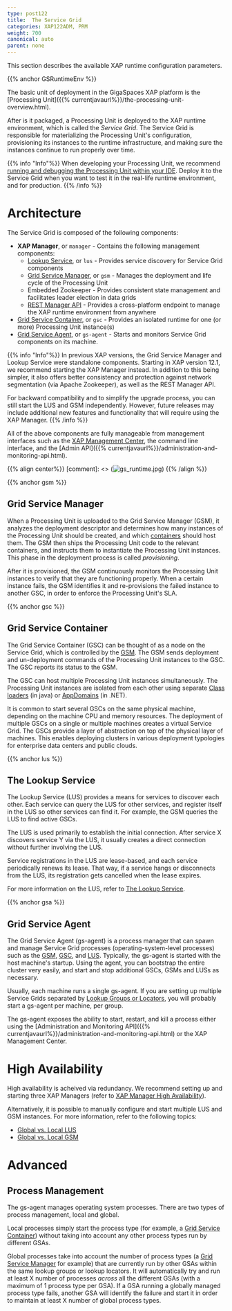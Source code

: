 ```yaml
---
type: post122
title:  The Service Grid
categories: XAP122ADM, PRM
weight: 700
canonical: auto
parent: none
---
```


This section describes the available XAP runtime configuration parameters.

{{% anchor GSRuntimeEnv %}}

The basic unit of deployment in the GigaSpaces XAP platform is the [Processing Unit]({{% currentjavaurl%}}/the-processing-unit-overview.html).

After is it packaged, a Processing Unit is deployed to the XAP runtime environment, which is called the *Service Grid*. The Service Grid is responsible for materializing the Processing Unit's configuration, provisioning its instances to the runtime infrastructure, and making sure the instances continue to run properly over time.

{{%  info "Info"%}}
When developing your Processing Unit, we recommend [running and debugging the Processing Unit within your IDE](../started/xap-debug.html). Deploy it to the Service Grid when you want to test it in the real-life runtime environment, and for production.
{{%  /info %}}

# Architecture

The Service 
Grid is composed of the following components:

* **XAP Manager**, or `manager` - Contains the following management components:
  * [Lookup Service](#lus), or `lus` - Provides service discovery for Service 
  Grid components
  * [Grid Service Manager](#gsm), or `gsm` - Manages the deployment and life cycle of the Processing Unit
  * Embedded Zookeeper - Provides consistent state management and facilitates leader election in data grids
  * [REST Manager API](xap-manager-rest.html) - Provides a cross-platform endpoint to manage the XAP runtime environment from anywhere
* [Grid Service Container](#gsc), or `gsc` - Provides an isolated runtime for one (or more) Processing Unit instance(s)
* [Grid Service Agent](#gsa), or `gs-agent` - Starts and monitors Service Grid components on its machine.

{{%  info "Info"%}}
In previous XAP versions, the Grid Service Manager and Lookup Service were standalone components. Starting in XAP version 12.1, we recommend starting the XAP Manager instead. In addition to this being simpler, it also offers better consistency and protection against network segmentation (via Apache Zookeeper), as well as the REST Manager API.

For backward compatibility and to simplify the upgrade process, you can still start the LUS and GSM independently. However, future releases may include additional new features and functionality that will require using the XAP Manager.
{{%  /info %}}

All of the above components are fully manageable from management interfaces such as the [XAP Management Center](gigaspaces-management-center.html), the command line interface, and the [Admin API]({{% currentjavaurl%}}/administration-and-monitoring-api.html).

{{% align center%}}
[comment]: <> (![gs_runtime.jpg](/attachment_files/gs_runtime.jpg))
{{% /align %}}

{{% anchor gsm %}}

## Grid Service Manager

When a Processing Unit is uploaded to the Grid Service Manager (GSM), it analyzes the deployment descriptor and determines how many instances of the Processing Unit should be created, and which [containers](#gsc) should host them. The GSM then ships the Processing Unit code to the relevant containers, and instructs them to instantiate the Processing Unit instances. This phase in the deployment process is called *provisioning*.

After it is provisioned, the GSM continuously monitors the Processing Unit instances to verify that they are functioning properly. When a certain instance fails, the GSM identifies it and re-provisions the failed instance to another GSC, in order to enforce the Processing Unit's SLA.

{{% anchor gsc %}}

## Grid Service Container

The Grid Service Container (GSC) can be thought of as a node on the Service Grid, which is controlled by the [GSM](#gsm). The GSM sends deployment and un-deployment commands of the Processing Unit instances to the GSC. The GSC reports its status to the GSM.

The GSC can host multiple Processing Unit instances simultaneously. The Processing Unit instances are isolated from each other using separate [Class loaders](http://en.wikipedia.org/wiki/Java_Classloader) (in java) or [AppDomains](http://en.wikipedia.org/wiki/Appdomain) (in .NET).

It is common to start several GSCs on the same physical machine, depending on the machine CPU and memory resources. The deployment of multiple GSCs on a single or multiple machines creates a virtual Service Grid. The GSCs provide a layer of abstraction on top of the physical layer of machines. This enables deploying clusters in various deployment typologies for enterprise data centers and public clouds.

{{% anchor lus %}}

## The Lookup Service

The Lookup Service (LUS) provides a means for services to discover each other. Each service can query the LUS for other services, and register itself in the LUS so other services can find it. For example, the GSM queries the LUS to find active GSCs.

The LUS is used primarily to establish the initial connection. After service X discovers service Y via the LUS, it usually creates a direct connection without further involving the LUS.

Service registrations in the LUS are lease-based, and each service periodically renews its lease. That way, if a service hangs or disconnects from the LUS, its registration gets cancelled when the lease expires.

For more information on the LUS, refer to [The Lookup Service](./the-lookup-service.html).

{{% anchor gsa %}}

## Grid Service Agent

The Grid Service Agent (gs-agent) is a process manager that can spawn and manage Service Grid processes (operating-system-level processes) such as the [GSM](#gsm), [GSC](#gsc), and [LUS](#lus). Typically, the gs-agent is started with the host machine's startup. Using the agent, you can bootstrap the entire cluster very easily, and start and stop additional GSCs, GSMs and LUSs as necessary.

Usually, each machine runs a single gs-agent. If you are setting up multiple Service Grids separated by [Lookup Groups or Locators](#lus), you will probably start a gs-agent per machine, per group.

The gs-agent exposes the ability to start, restart, and kill a process either using the [Administration and Monitoring API]({{% currentjavaurl%}}/administration-and-monitoring-api.html) or the XAP Management Center.

# High Availability

High availability is acheived via redundancy. We recommend setting up and starting three XAP Managers (refer to [XAP Manager High Availability](xap-manager.html#high-availability)). 

Alternatively, it is possible to manually configure and start multiple LUS and GSM instances. For more information, refer to the following topics:

* [Global vs. Local LUS](lus-configuration.html)
* [Global vs. Local GSM](gsm-configuration.html)

# Advanced

## Process Management

The gs-agent manages operating system processes. There are two types of process management, local and global.

Local processes simply start the process type (for example, a [Grid Service Container](#gsc)) without taking into account any other process types run by different GSAs.

Global processes take into account the number of process types (a [Grid Service Manager](#gsm) for example) that are currently run by other GSAs within the same lookup groups or lookup locators. It will automatically try and run at least X number of processes *across* all the different GSAs (with a maximum of 1 process type per GSA). If a GSA running a globally managed process type fails, another GSA will identify the failure and start it in order to maintain at least X number of global process types.


